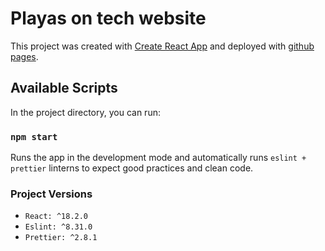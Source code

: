# Playas on tech website

This project was created with [Create React App](https://github.com/facebook/create-react-app) and deployed with [github pages](https://pages.github.com/).
## Available Scripts

In the project directory, you can run:
### `npm start`

Runs the app in the development mode and automatically runs `eslint + prettier` linterns to expect good practices and clean code.

### Project Versions
- `React: ^18.2.0`
- `Eslint: ^8.31.0`
- `Prettier: ^2.8.1`
